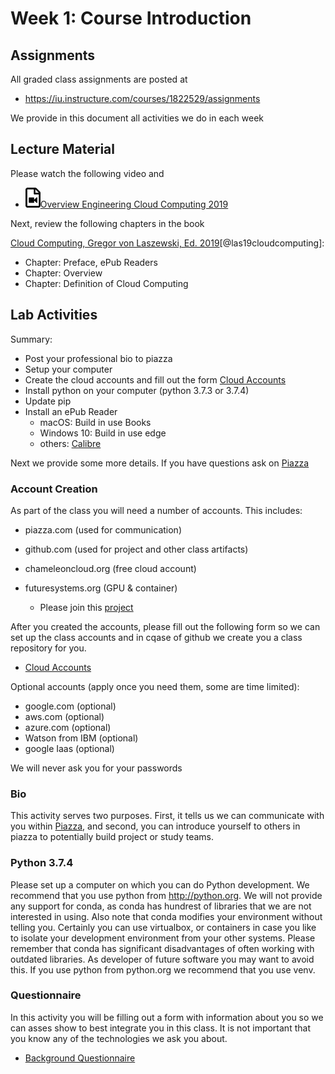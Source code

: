 # Week 1: Course Introduction

## Assignments

All graded class assignments are posted at

* <https://iu.instructure.com/courses/1822529/assignments>

We provide in this document all activities we do in each week

## Lecture Material


Please watch the following video and

* [![Video](images/video.png)Overview Engineering Cloud Computing 2019](https://www.youtube.com/watch?v=PU93waozGJk)

Next, review the following chapters in the book 

[Cloud Computing, Gregor von Laszewski, Ed. 2019](https://laszewski.github.io/book/cloud/)[@las19cloudcomputing]:

* Chapter: Preface, ePub Readers
* Chapter: Overview
* Chapter: Definition of Cloud Computing


## Lab Activities

Summary: 

* Post your professional bio to piazza
* Setup your computer
* Create the cloud accounts and fill out the form [Cloud Accounts](https://forms.gle/UFr5FcdPcVFwcMvk8)
* Install python on your computer (python 3.7.3 or 3.7.4)
* Update pip
* Install an ePub Reader
  * macOS: Build in use Books
  * Windows 10: Build in use edge
  * others: [Calibre](https://forms.gle/w6ryzEm56rQmwWT38)

Next we provide some more details. If you have questions ask on 
[Piazza](https://piazza.com/class/jzkfveoqwri3e4)

### Account Creation

As part of the class you will need a number of accounts. This
includes:

* piazza.com (used for communication)
* github.com (used for project and other class artifacts)
* chameleoncloud.org (free cloud account)
* futuresystems.org (GPU & container)

  * Please join this [project](https://portal.futuresystems.org/project/fg-569)

After you created the accounts, please fill out the following form so we
can set up the class accounts and in cqase of github we create you a
class repository for you.

* [Cloud Accounts](https://forms.gle/UFr5FcdPcVFwcMvk8)

Optional accounts (apply once you need them, some are time limited):

* google.com (optional)
* aws.com (optional)
* azure.com (optional)
* Watson from IBM (optional)
* google Iaas (optional)

We will never ask you for your passwords

### Bio

This activity serves two purposes. First, it tells us we can communicate
with you within [Piazza](https://piazza.com/class/jzkfveoqwri3e4), and second, you can introduce yourself to others
in piazza to potentially build project or study teams.

### Python 3.7.4

Please set up a computer on which you can do Python development. We
recommend that you use python from <http://python.org>. We will not
provide any support for conda, as conda has hundrest of libraries that
we are not interested in using. Also note that conda modifies your
environment without telling you. Certainly you can use virtualbox, or
containers in case you like to isolate your development environment from
your other systems. Please remember that conda has significant
disadvantages of often working with outdated libraries. As developer of
future software you may want to avoid this. If you use python from
python.org we recommend that you use venv.

### Questionnaire

In this activity you will be filling out a form with information about
you so we can asses show to best integrate you in this class. It is not
important that you know any of the technologies we ask you about.

* [Background Questionnaire](https://forms.gle/w6ryzEm56rQmwWT38)
